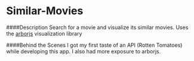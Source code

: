 Similar-Movies
==============

####Description
Search for a movie and visualize its similar movies. Uses the [arborjs](http://arborjs.org) visualization library

####Behind the Scenes
I got my first taste of an API (Rotten Tomatoes) while developing this app. I also had more exposure to arborjs.